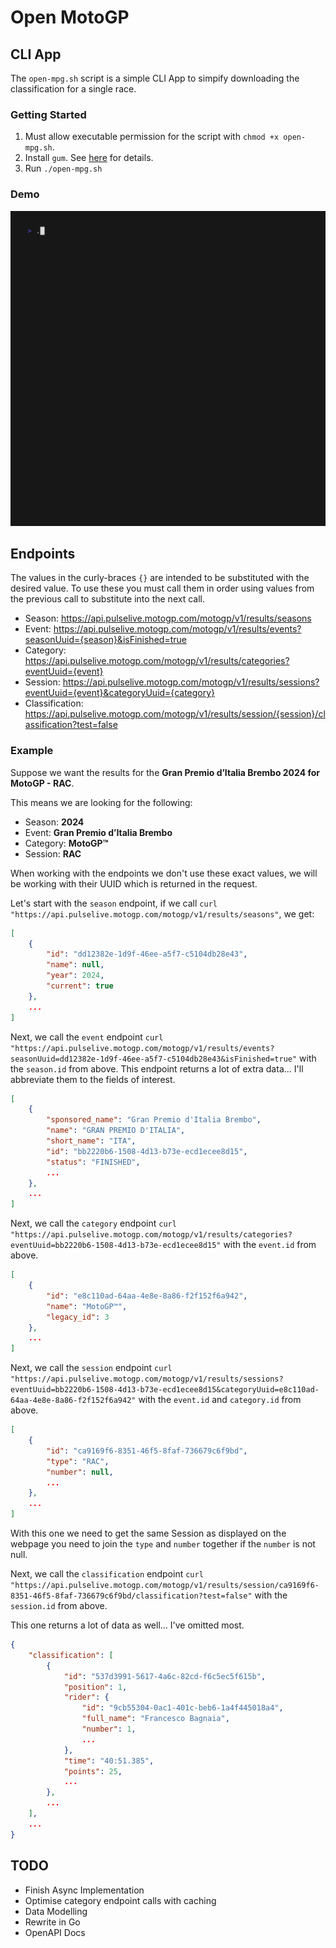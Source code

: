 # Open MotoGP

## CLI App

The `open-mpg.sh` script is a simple CLI App to simpify downloading the classification for a single race.

### Getting Started

1. Must allow executable permission for the script with `chmod +x open-mpg.sh`.
2. Install `gum`. See [here](https://github.com/charmbracelet/gum?tab=readme-ov-file#installation) for details.
3. Run `./open-mpg.sh`

### Demo

![demo](demo.gif)

## Endpoints

The values in the curly-braces `{}` are intended to be substituted with the
desired value. To use these you must call them in order using values from the
previous call to substitute into the next call.

- Season: <https://api.pulselive.motogp.com/motogp/v1/results/seasons>
- Event: <https://api.pulselive.motogp.com/motogp/v1/results/events?seasonUuid={season}&isFinished=true>
- Category: <https://api.pulselive.motogp.com/motogp/v1/results/categories?eventUuid={event}>
- Session: <https://api.pulselive.motogp.com/motogp/v1/results/sessions?eventUuid={event}&categoryUuid={category}>
- Classification: <https://api.pulselive.motogp.com/motogp/v1/results/session/{session}/classification?test=false>

### Example

Suppose we want the results for the **Gran Premio d’Italia Brembo 2024 for**
**MotoGP - RAC**.

This means we are looking for the following:

- Season: **2024**
- Event: **Gran Premio d’Italia Brembo**
- Category: **MotoGP™**
- Session: **RAC**

When working with the endpoints we don't use these exact values, we will be
working with their UUID which is returned in the request.

Let's start with the `season` endpoint, if we call `curl
"https://api.pulselive.motogp.com/motogp/v1/results/seasons"`, we get:

```json
[
    {
        "id": "dd12382e-1d9f-46ee-a5f7-c5104db28e43",
        "name": null,
        "year": 2024,
        "current": true
    },
    ...
]
```

Next, we call the `event` endpoint `curl
"https://api.pulselive.motogp.com/motogp/v1/results/events?seasonUuid=dd12382e-1d9f-46ee-a5f7-c5104db28e43&isFinished=true"`
with the `season.id` from above. This endpoint returns a lot of extra data...
I'll abbreviate them to the fields of interest.

```json
[
    {
        "sponsored_name": "Gran Premio d'Italia Brembo",
        "name": "GRAN PREMIO D'ITALIA",
        "short_name": "ITA",
        "id": "bb2220b6-1508-4d13-b73e-ecd1ecee8d15",
        "status": "FINISHED",
        ...
    },
    ...
]
```

Next, we call the `category` endpoint `curl
"https://api.pulselive.motogp.com/motogp/v1/results/categories?eventUuid=bb2220b6-1508-4d13-b73e-ecd1ecee8d15"`
with the `event.id` from above.

```json
[
    {
        "id": "e8c110ad-64aa-4e8e-8a86-f2f152f6a942",
        "name": "MotoGP™",
        "legacy_id": 3
    },
    ...
]
```

Next, we call the `session` endpoint `curl
"https://api.pulselive.motogp.com/motogp/v1/results/sessions?eventUuid=bb2220b6-1508-4d13-b73e-ecd1ecee8d15&categoryUuid=e8c110ad-64aa-4e8e-8a86-f2f152f6a942"`
with the `event.id` and `category.id` from above.

```json
[
    {
        "id": "ca9169f6-8351-46f5-8faf-736679c6f9bd",
        "type": "RAC",
        "number": null,
        ...
    },
    ...
]
```

With this one we need to get the same Session as displayed on the webpage you
need to join the `type` and `number` together if the `number` is not null.

Next, we call the `classification` endpoint `curl
"https://api.pulselive.motogp.com/motogp/v1/results/session/ca9169f6-8351-46f5-8faf-736679c6f9bd/classification?test=false"`
with the `session.id` from above.

This one returns a lot of data as well... I've omitted most.

```json
{
    "classification": [
        {
            "id": "537d3991-5617-4a6c-82cd-f6c5ec5f615b",
            "position": 1,
            "rider": {
                "id": "9cb55304-0ac1-401c-beb6-1a4f445018a4",
                "full_name": "Francesco Bagnaia",
                "number": 1,
                ...
            },
            "time": "40:51.385",
            "points": 25,
            ...
        },
        ...
    ],
    ...
}
```

## TODO

- Finish Async Implementation
- Optimise category endpoint calls with caching
- Data Modelling
- Rewrite in Go
- OpenAPI Docs
